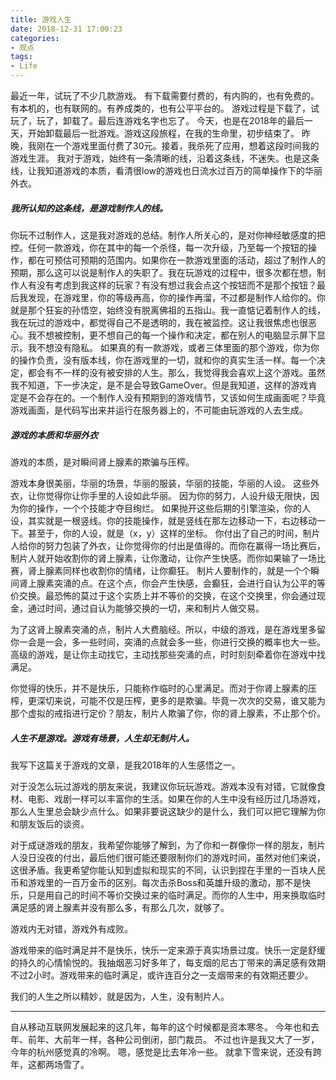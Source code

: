 ```yaml
---
title: 游戏人生
date: 2018-12-31 17:00:23
categories:
- 观点
tags:
- Life
---
```


最近一年，试玩了不少几款游戏。
有下载需要付费的，有内购的，也有免费的。有本机的，也有联网的。有养成类的，也有公平平台的。
游戏过程是下载了，试玩了，玩了，卸载了。最后连游戏名字也忘了。
今天，也是在2018年的最后一天，开始卸载最后一批游戏。游戏这段旅程，在我的生命里，初步结束了。
昨晚，我刚在一个游戏里面付费了30元。接着，我杀死了应用，想着这段时间我的游戏生涯。
我对于游戏，始终有一条清晰的线，沿着这条线，不迷失。也是这条线，让我知道游戏的本质，看清很low的游戏也日流水过百万的简单操作下的华丽外衣。

<!-- more -->

##### 我所认知的这条线，是游戏制作人的线。

你玩不过制作人，这是我对游戏的总结。制作人所关心的，是对你神经敏感度的把控。任何一款游戏，你在其中的每一个杀怪，每一次升级，乃至每一个按钮的操作，都在可预估可预期的范围内。如果你在一款游戏里面的活动，超过了制作人的预期，那么这可以说是制作人的失职了。我在玩游戏的过程中，很多次都在想，制作人有没有考虑到我这样的玩家？有没有想过我会点这个按钮而不是那个按钮？最后我发现，在游戏里，你的等级再高，你的操作再溜，不过都是制作人给你的。你就是那个狂妄的孙悟空，始终没有脱离佛祖的五指山。我一直惦记着制作人的线，我在玩过的游戏中，都觉得自己不是透明的，我在被监控。这让我很焦虑也很恶心。我不想被控制，更不想自己的每一个操作和决定，都在别人的电脑显示屏下显示。我不想没有隐私。
如果真的有一款游戏，或者三体里面的那个游戏，你为你的操作负责，没有版本线，你在游戏里的一切，就和你的真实生活一样。每一个决定，都会有不一样的没有被安排的人生。那么，我觉得我会喜欢上这个游戏。虽然我不知道，下一步决定，是不是会导致GameOver。但是我知道，这样的游戏肯定是不会存在的。一个制作人没有预期到的游戏情节，又该如何生成画面呢？毕竟游戏画面，是代码写出来并运行在服务器上的，不可能由玩游戏的人去生成。

##### 游戏的本质和华丽外衣

游戏的本质，是对瞬间肾上腺素的欺骗与压榨。

游戏本身很美丽，华丽的场景，华丽的服装，华丽的技能，华丽的人设。
这些外衣，让你觉得你让你手里的人设如此华丽。
因为你的努力，人设升级无限快，因为你的操作，一个个技能才夺目绚烂。
如果抛开这些后期的引擎渲染，你的人设，其实就是一根竖线。你的技能操作，就是竖线在那左边移动一下，右边移动一下。甚至于，你的人设，就是（x，y）这样的坐标。
你付出了自己的时间，制片人给你的努力包装了外衣，让你觉得你的付出是值得的。而你在赢得一场比赛后，制片人就开始收割你的肾上腺素，让你激动，让你产生快感。而你如果输了一场比赛，肾上腺素同样也收割你的情绪，让你癫狂。
制片人要制作的，就是一个个瞬间肾上腺素突涌的点。在这个点，你会产生快感，会癫狂，会进行自认为公平的等价交换。最恐怖的莫过于这个实质上并不等价的交换，在这个交换里，你会通过现金，通过时间，通过自认为能够交换的一切，来和制片人做交易。

为了这肾上腺素突涌的点，制片人大费脑经。所以，中级的游戏，是在游戏里多留你一会是一会，多一些时间，突涌的点就会多一些，你进行交换的概率也大一些。高级的游戏，是让你主动找它，主动找那些突涌的点，时时刻刻牵着你在游戏中找满足。

你觉得的快乐，并不是快乐，只能称作临时的心里满足。而对于你肾上腺素的压榨，更深切来说，可能不仅是压榨，更多的是欺骗。毕竟一次次的交易，谁又能为那个虚拟的戒指进行定价？朋友，制片人欺骗了你，你的肾上腺素，不止那个价。

##### 人生不是游戏。游戏有场景，人生却无制片人。

我写下这篇关于游戏的文章，是我2018年的人生感悟之一。

对于没怎么玩过游戏的朋友来说，我建议你玩玩游戏。游戏本没有对错，它就像食材、电影、戏剧一样可以丰富你的生活。如果在你的人生中没有经历过几场游戏，那么人生里总会缺少点什么。如果非要说这缺少的是什么，我们可以把它理解为你和朋友饭后的谈资。

对于成谜游戏的朋友，我希望你能够了解到，为了你和一群像你一样的朋友，制片人没日没夜的付出，最后他们很可能还要限制你们的游戏时间，虽然对他们来说，这很矛盾。我更希望你能认知到虚拟和现实的不同，认识到捏在手里的一百块人民币和游戏里的一百万金币的区别。每次击杀Boss和英雄升级的激动，那不是快乐，只是用自己的时间不等价交换过来的临时满足。而你的人生中，用来换取临时满足感的肾上腺素并没有那么多，有那么几次，就够了。

游戏内无对错，游戏外有成败。

游戏带来的临时满足并不是快乐，快乐一定来源于真实场景过度。快乐一定是舒缓的持久的心情愉悦的。我抽烟恶习好多年了，每支烟的尼古丁带来的满足感有效期不过2小时。游戏带来的临时满足，或许连百分之一支烟带来的有效期还要少。

我们的人生之所以精妙，就是因为，人生，没有制片人。

___

自从移动互联网发展起来的这几年，每年的这个时候都是资本寒冬。
今年也和去年、前年、大前年一样，各种公司倒闭，部门裁员。
不过也许是我又大了一岁，今年的杭州感觉真的冷啊。
嗯，感觉是比去年冷一些。
就拿下雪来说，还没有跨年，这都两场雪了。
